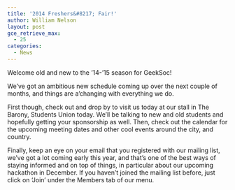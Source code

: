 ```yaml
---
title: '2014 Freshers&#8217; Fair!'
author: William Nelson
layout: post
gce_retrieve_max:
  - 25
categories:
  - News
---
```

Welcome old and new to the &#8217;14-&#8217;15 season for GeekSoc!

We&#8217;ve got an ambitious new schedule coming up over the next couple of months, and things are a&#8217;changing with everything we do.

First though, check out and drop by to visit us today at our stall in The Barony, Students Union today. We&#8217;ll be talking to new and old students and hopefully getting your sponsorship as well. Then, check out the calendar for the upcoming meeting dates and other cool events around the city, and country. 

Finally, keep an eye on your email that you registered with our mailing list, we&#8217;ve got a lot coming early this year, and that&#8217;s one of the best ways of staying informed and on top of things, in particular about our upcoming hackathon in December. If you haven&#8217;t joined the mailing list before, just click on &#8216;Join&#8217; under the Members tab of our menu.
